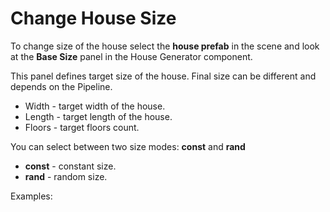 # Change House Size
To change size of the house select the **house prefab** in the scene and look at the **Base Size** panel in the House Generator component.

This panel defines target size of the house. Final size can be different and depends on the Pipeline.

- Width - target width of the house.
- Length - target length of the house.
- Floors - target floors count.

You can select between two size modes: **const** and **rand**
- **const** - constant size.
- **rand** - random size.

Examples:
